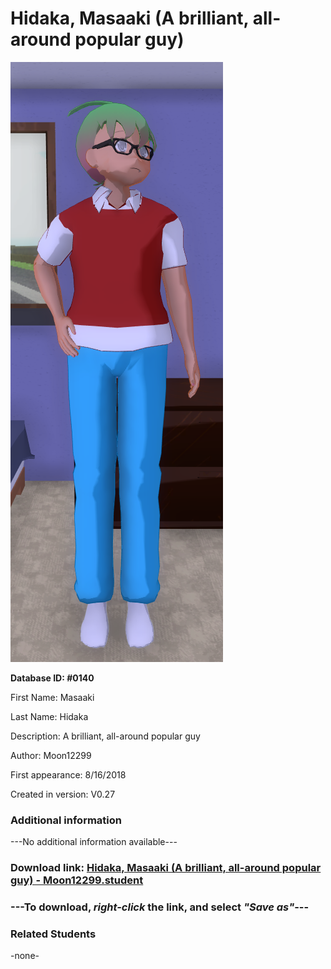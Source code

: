 # Hidaka, Masaaki (A brilliant, all-around popular guy)

<img src="../../Files/Images/Hidaka, Masaaki (A brilliant, all-around popular guy).png" title="Hidaka, Masaaki (A brilliant, all-around popular guy) - Moon12299">

**Database ID: #0140**

First Name: Masaaki

Last Name: Hidaka

Description: A brilliant, all-around popular guy

Author: Moon12299

First appearance: 8/16/2018

Created in version: V0.27

### Additional information

---No additional information available---

### Download link: <a href="https://raw.githubusercontent.com/Arbiter1223/Daigaku-Gurashi-Custom-Students/master/Files/Student%20Files/Hidaka%2C%20Masaaki%20(A%20brilliant%2C%20all-around%20popular%20guy)%20-%20Moon12299.student">Hidaka, Masaaki (A brilliant, all-around popular guy) - Moon12299.student</a>

### ---**To download, _right-click_ the link, and select _"Save as"_**---

### Related Students

-none-
